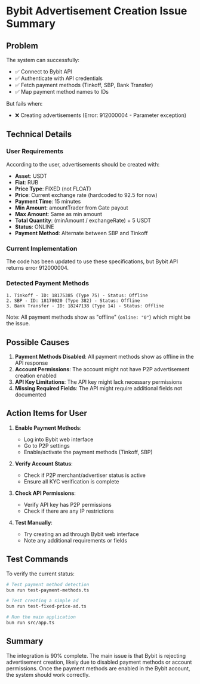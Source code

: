 # Bybit Advertisement Creation Issue Summary

## Problem
The system can successfully:
- ✅ Connect to Bybit API
- ✅ Authenticate with API credentials
- ✅ Fetch payment methods (Tinkoff, SBP, Bank Transfer)
- ✅ Map payment method names to IDs

But fails when:
- ❌ Creating advertisements (Error: 912000004 - Parameter exception)

## Technical Details

### User Requirements
According to the user, advertisements should be created with:
- **Asset**: USDT
- **Fiat**: RUB
- **Price Type**: FIXED (not FLOAT)
- **Price**: Current exchange rate (hardcoded to 92.5 for now)
- **Payment Time**: 15 minutes
- **Min Amount**: amountTrader from Gate payout
- **Max Amount**: Same as min amount
- **Total Quantity**: (minAmount / exchangeRate) + 5 USDT
- **Status**: ONLINE
- **Payment Method**: Alternate between SBP and Tinkoff

### Current Implementation
The code has been updated to use these specifications, but Bybit API returns error 912000004.

### Detected Payment Methods
```
1. Tinkoff - ID: 18175385 (Type 75) - Status: Offline
2. SBP - ID: 18178020 (Type 382) - Status: Offline  
3. Bank Transfer - ID: 18247138 (Type 14) - Status: Offline
```

Note: All payment methods show as "offline" (`online: "0"`) which might be the issue.

## Possible Causes

1. **Payment Methods Disabled**: All payment methods show as offline in the API response
2. **Account Permissions**: The account might not have P2P advertisement creation enabled
3. **API Key Limitations**: The API key might lack necessary permissions
4. **Missing Required Fields**: The API might require additional fields not documented

## Action Items for User

1. **Enable Payment Methods**:
   - Log into Bybit web interface
   - Go to P2P settings
   - Enable/activate the payment methods (Tinkoff, SBP)

2. **Verify Account Status**:
   - Check if P2P merchant/advertiser status is active
   - Ensure all KYC verification is complete

3. **Check API Permissions**:
   - Verify API key has P2P permissions
   - Check if there are any IP restrictions

4. **Test Manually**:
   - Try creating an ad through Bybit web interface
   - Note any additional requirements or fields

## Test Commands

To verify the current status:
```bash
# Test payment method detection
bun run test-payment-methods.ts

# Test creating a simple ad
bun run test-fixed-price-ad.ts

# Run the main application
bun run src/app.ts
```

## Summary
The integration is 90% complete. The main issue is that Bybit is rejecting advertisement creation, likely due to disabled payment methods or account permissions. Once the payment methods are enabled in the Bybit account, the system should work correctly.